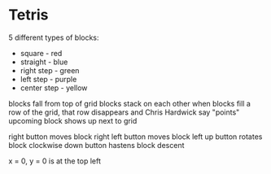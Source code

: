 # Tetris

5 different types of blocks:
- square - red
- straight - blue
- right step - green
- left step - purple
- center step - yellow

blocks fall from top of grid
blocks stack on each other
when blocks fill a row of the grid, that row disappears and Chris Hardwick say "points"
upcoming block shows up next to grid

right button moves block right
left button moves block left
up button rotates block clockwise
down button hastens block descent

x = 0, y = 0 is at the top left
